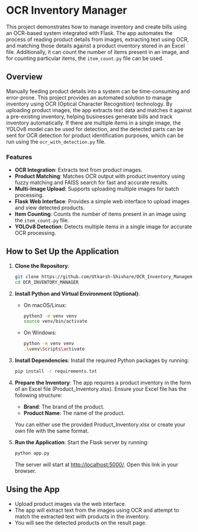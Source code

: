 # OCR Inventory Manager

This project demonstrates how to manage inventory and create bills using an OCR-based system integrated with Flask. The app automates the process of reading product details from images, extracting text using OCR, and matching those details against a product inventory stored in an Excel file. Additionally, it can count the number of items present in an image, and for counting particular items, the `item_count.py` file can be used.

## Overview
Manually feeding product details into a system can be time-consuming and error-prone. This project provides an automated solution to manage inventory using OCR (Optical Character Recognition) technology. By uploading product images, the app extracts text data and matches it against a pre-existing inventory, helping businesses generate bills and track inventory automatically. If there are multiple items in a single image, the YOLOv8 model can be used for detection, and the detected parts can be sent for OCR detection for product identification purposes, which can be run using the `ocr_with_detection.py` file.

### Features
- **OCR Integration**: Extracts text from product images.
- **Product Matching**: Matches OCR output with product inventory using fuzzy matching and FAISS search for fast and accurate results.
- **Multi-Image Upload**: Supports uploading multiple images for batch processing.
- **Flask Web Interface**: Provides a simple web interface to upload images and view detected products.
- **Item Counting**: Counts the number of items present in an image using the `item_count.py` file.
- **YOLOv8 Detection**: Detects multiple items in a single image for accurate OCR processing.

## How to Set Up the Application

1. **Clone the Repository**:
   ```bash
   git clone https://github.com/Utkarsh-Shivhare/OCR_Inventory_Management.git
   cd OCR_INVENTORY_MANAGER
   ```

2. **Install Python and Virtual Environment (Optional)**:
   - On macOS/Linux:
     ```bash
     python3 -m venv venv
     source venv/bin/activate
     ```
   - On Windows:
     ```bash
     python -m venv venv
     .\venv\Scripts\activate
     ```

3. **Install Dependencies**: Install the required Python packages by running:
   ```bash
   pip install -r requirements.txt
   ```

4. **Prepare the Inventory**: The app requires a product inventory in the form of an Excel file (Product_Inventory.xlsx). Ensure your Excel file has the following structure:
   - **Brand**: The brand of the product.
   - **Product Name**: The name of the product.

   You can either use the provided Product_Inventory.xlsx or create your own file with the same format.

5. **Run the Application**: Start the Flask server by running:
   ```bash
   python app.py
   ```
   The server will start at [http://localhost:5000/](http://localhost:5000/). Open this link in your browser.

## Using the App
- Upload product images via the web interface.
- The app will extract text from the images using OCR and attempt to match the extracted text with products in the inventory.
- You will see the detected products on the result page.